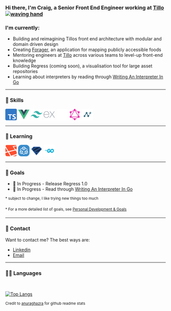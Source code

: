 [workplace]: https://www.tillo.io
[email]: mailto:crbroughton@posteo.uk
[linkedin]: https://www.linkedin.com/in/craig-broughton-5a2809189/
[application]: https://github.com/CRBroughton/forager
[anuraghazra]: https://github.com/anuraghazra/github-readme-stats
[backstop]: https://github.com/garris/BackstopJS
[interpreterbook]: https://interpreterbook.com/

### Hi there, I'm Craig, a Senior Front End Engineer working at [Tillo][workplace] <a href="https://crbroughton.me"><img src="https://media.giphy.com/media/hvRJCLFzcasrR4ia7z/giphy.gif" width="25px" height="25px" alt="waving hand"></a>

### I'm currently:
- Building and reimagining Tillos front end architecture with modular and domain driven design
- Creating [Forager](https://github.com/crbroughton/forager), an application for mapping publicly accessible foods
- Mentoring engineers at [Tillo][workplace] across various teams to level-up front-end knowledge
- Building Regress (coming soon), a visualisation tool for large asset repositories 
- Learning about interpreters by reading through [Writing An Interpreter In Go][interpreterbook]

---
### 💪 Skills 
<p align="left">
<a href="https://www.typescriptlang.org/" target="_blank" rel="noreferrer"><img src="./icons/TS.svg" width="36" height="36" alt="Typescript" /></a>
<a href="https://vuejs.org/" target="_blank" rel="noreferrer"><img src="./icons/Vue.svg" width="36" height="36" alt="Vue" /></a>
<a href="https://tailwindcss.com/" target="_blank" rel="noreferrer"><img src="./icons/Tailwind.svg" width="36" height="36" alt="TailwindCSS" /></a>
<a href="https://expressjs.com/" target="_blank" rel="noreferrer"><img src="./icons/Express.svg" width="36" height="36" alt="Express" /></a>
<a href="https://prisma.io" target="_blank" rel="noreferrer"><img src="./icons/Prisma.svg" width="36" height="36" alt="Prisma" /></a>
<a href="https://graphql.org/" target="_blank" rel="noreferrer"><img src="./icons/GraphQL.svg" width="36" height="36" alt="GraphQL" /></a>
<a href="https://nexusjs.org/" target="_blank" rel="noreferrer"><img src="./icons/Nexus.png" width="36" height="36" alt="GraphQL Nexus" /></a>
</p>

---

### 🧠 Learning

<p align="left">
<a href="https://laravel.com/" target="_blank" rel="noreferrer"><img src="./icons/Laravel.svg" width="36" height="36" alt="Laravel" /></a>
<a href="https://TRPC.io/" target="_blank" rel="noreferrer"><img src="./icons/TRPC.svg" width="36" height="36" alt="TRPC" /></a>
<a href="https://github.com/colinhacks/zod" target="_blank" rel="noreferrer"><img src="./icons/ZOD.svg" width="36" height="36" alt="ZOD" /></a>
<a href="https://go.dev/" target="_blank" rel="noreferrer"><img src="./icons/Go.png" width="36" height="36" alt="Go" /></a>
</p>

---
<!-- - 👨‍💼 I'm currently working on [Forager][application] -->

### 🚀 Goals

- 📖 In Progress - Release Regress 1.0
- 📖 In Progress - Read through [Writing An Interpreter In Go][interpreterbook]
    
<sup>* subject to change, I like trying new things too much</sup>

<sup>* For a more detailed list of goals, see [Personal Development & Goals](personal-development-and-goals.md)</sup>


---

### 💬 Contact

Want to contact me? The best ways are:

- [Linkedin][linkedin]
- [Email][email]

---

### ✍🏻 Languages

<br>

[![Top Langs](https://github-readme-stats.vercel.app/api/top-langs/?username=CRBroughton&hide=css,html&layout=compact&langs_count=6)](https://github.com/CRBroughton/github-readme-stats)

<sup>Credit to [anuraghazra][anuraghazra] for github readme stats</sup>